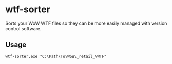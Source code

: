 # wtf-sorter
Sorts your WoW WTF files so they can be more easily managed with version control software.

## Usage
```
wtf-sorter.exe "C:\Path\To\WoW\_retail_\WTF"
```
